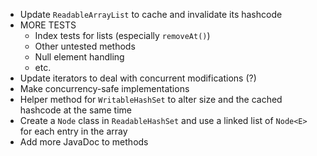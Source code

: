 - Update `ReadableArrayList` to cache and invalidate its hashcode
- MORE TESTS
    - Index tests for lists (especially `removeAt()`)
    - Other untested methods
    - Null element handling
    - etc.
- Update iterators to deal with concurrent modifications (?)
- Make concurrency-safe implementations
- Helper method for `WritableHashSet` to alter size and the cached hashcode at the same time
- Create a `Node` class in `ReadableHashSet` and use a linked list of `Node<E>` for each entry in the array
- Add more JavaDoc to methods
